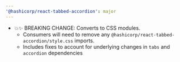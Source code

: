 ```yaml
---
'@hashicorp/react-tabbed-accordion': major
---
```


- 💥✨ BREAKING CHANGE: Converts to CSS modules.
  - Consumers will need to remove any `@hashicorp/react-tabbed-accordion/style.css` imports.
  - Includes fixes to account for underlying changes in `tabs` and `accordion` dependencies
